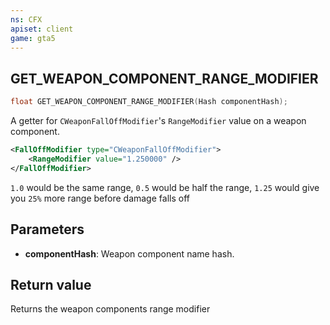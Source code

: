 ```yaml
---
ns: CFX
apiset: client
game: gta5
---
```

## GET_WEAPON_COMPONENT_RANGE_MODIFIER

```c
float GET_WEAPON_COMPONENT_RANGE_MODIFIER(Hash componentHash);
```

A getter for `CWeaponFallOffModifier`'s `RangeModifier` value on a weapon component.

```xml
<FallOffModifier type="CWeaponFallOffModifier">
	<RangeModifier value="1.250000" />
</FallOffModifier>
```

`1.0` would be the same range, `0.5` would be half the range, `1.25` would give you `25%` more range before damage falls off

## Parameters
* **componentHash**: Weapon component name hash.

## Return value
Returns the weapon components range modifier
